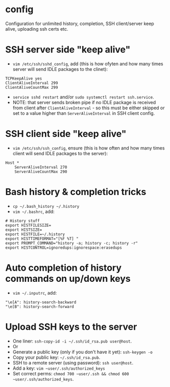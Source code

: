 # config
Configuration for unlimited history, completion, SSH client/server keep alive, uploading ssh certs etc.

# SSH server side "keep alive"
- `vim /etc/ssh/sshd_config`, add (this is how ofyten and how many times server will send IDLE packages to the clinet):
```
TCPKeepAlive yes
ClientAliveInterval 299
ClientAliveCountMax 299
```
- `service sshd restart` and/or `sudo systemctl restart ssh.service`.
- NOTE: that server sends broken pipe if no IDLE package is received from client after `ClientAliveInterval` - so this must be either skipped or set to a value higher than `ServerAliveInterval` in SSH client config.


# SSH client side "keep alive"
- `vim /etc/ssh/ssh_config`, ensure (this is how often and how many times client will send IDLE packages to the server):
```
Host *
    ServerAliveInterval 270
    ServerAliveCountMax 290
```


# Bash history & completion tricks
- `cp ~/.bash_history ~/.history`
- `vim ~/.bashrc`, add:
```
# History stuff
export HISTFILESIZE=
export HISTSIZE=
export HISTFILE=~/.history
export HISTTIMEFORMAT="[%F %T] "
export PROMPT_COMMAND="history -a; history -c; history -r"
export HISTCONTROL=ignoredups:ignorespace:erasedups
```

# Auto completion of history commands on up/down keys
- `vim ~/.inputrc`, add:
```
"\e[A": history-search-backward
"\e[B": history-search-forward
```

# Upload SSH keys to the server
- One liner: `ssh-copy-id -i ~/.ssh/id_rsa.pub user@host`.
- Or
- Generate a public key (only if you don't have it yet): `ssh-keygen -o`
- Copy your public key: `~/.ssh/id_rsa.pub`.
- SSH to a remote server (using password): `ssh user@host`.
- Add a key: `vim ~user/.ssh/authorized_keys`
- Set correct perms: `chmod 700 ~user/.ssh && chmod 600 ~user/.ssh/authorized_keys`.
